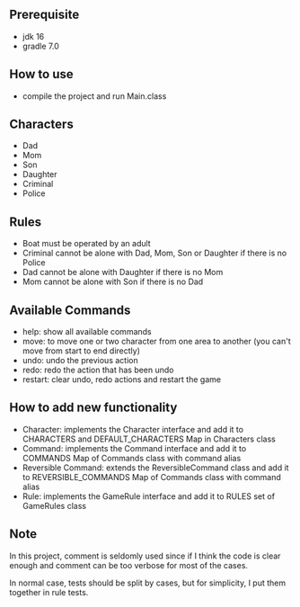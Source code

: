 ## Prerequisite
- jdk 16
- gradle 7.0

## How to use
- compile the project and run Main.class

## Characters
- Dad
- Mom
- Son
- Daughter
- Criminal
- Police

## Rules
- Boat must be operated by an adult
- Criminal cannot be alone with Dad, Mom, Son or Daughter if there is no Police
- Dad cannot be alone with Daughter if there is no Mom
- Mom cannot be alone with Son if there is no Dad

## Available Commands
- help: show all available commands
- move: to move one or two character from one area to another (you can't move from start to end directly)
- undo: undo the previous action
- redo: redo the action that has been undo
- restart: clear undo, redo actions and restart the game

## How to add new functionality 
- Character: implements the Character interface and add it to CHARACTERS and DEFAULT_CHARACTERS Map in Characters class
- Command: implements the Command interface and add it to COMMANDS Map of Commands class with command alias 
- Reversible Command: extends the ReversibleCommand class and add it to REVERSIBLE_COMMANDS Map of Commands class with command alias
- Rule: implements the GameRule interface and add it to RULES set of GameRules class
## Note 
In this project, comment is seldomly used since if I think the code is clear enough and comment can be too verbose for most of the cases.

In normal case, tests should be split by cases, but for simplicity, I put them together in rule tests.
